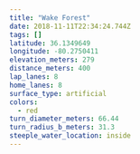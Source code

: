 ```yaml
---
title: "Wake Forest"
date: 2018-11-11T22:34:24.744Z
tags: []
latitude: 36.1349649
longitude: -80.2750411
elevation_meters: 279
distance_meters: 400
lap_lanes: 8
home_lanes: 8
surface_type: artificial
colors: 
  - red
turn_diameter_meters: 66.44
turn_radius_b_meters: 31.3
steeple_water_location: inside
---
```



